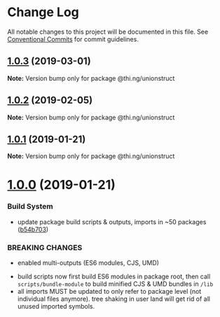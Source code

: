 # Change Log

All notable changes to this project will be documented in this file.
See [Conventional Commits](https://conventionalcommits.org) for commit guidelines.

## [1.0.3](https://github.com/thi-ng/umbrella/compare/@thi.ng/unionstruct@1.0.2...@thi.ng/unionstruct@1.0.3) (2019-03-01)

**Note:** Version bump only for package @thi.ng/unionstruct





## [1.0.2](https://github.com/thi-ng/umbrella/compare/@thi.ng/unionstruct@1.0.1...@thi.ng/unionstruct@1.0.2) (2019-02-05)

**Note:** Version bump only for package @thi.ng/unionstruct





## [1.0.1](https://github.com/thi-ng/umbrella/compare/@thi.ng/unionstruct@1.0.0...@thi.ng/unionstruct@1.0.1) (2019-01-21)

**Note:** Version bump only for package @thi.ng/unionstruct





# [1.0.0](https://github.com/thi-ng/umbrella/compare/@thi.ng/unionstruct@0.1.19...@thi.ng/unionstruct@1.0.0) (2019-01-21)


### Build System

* update package build scripts & outputs, imports in ~50 packages ([b54b703](https://github.com/thi-ng/umbrella/commit/b54b703))


### BREAKING CHANGES

* enabled multi-outputs (ES6 modules, CJS, UMD)

- build scripts now first build ES6 modules in package root, then call
  `scripts/bundle-module` to build minified CJS & UMD bundles in `/lib`
- all imports MUST be updated to only refer to package level
  (not individual files anymore). tree shaking in user land will get rid of
  all unused imported symbols.
